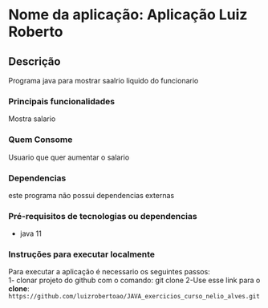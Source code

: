 # Nome da aplicação: Aplicação Luiz Roberto

## Descrição
Programa java para mostrar saalrio liquido do funcionario

### Principais funcionalidades
Mostra salario

### Quem Consome
Usuario que quer aumentar o salario

### Dependencias
este programa não possui dependencias externas

### Pré-requisitos de tecnologias ou dependencias
- java 11

### Instruções para executar localmente
Para executar a aplicação é necessario os seguintes passos:\
1- clonar projeto do github com o comando: git clone
2-Use esse link para o **clone**:
`https://github.com/luizrobertoao/JAVA_exercicios_curso_nelio_alves.git`

